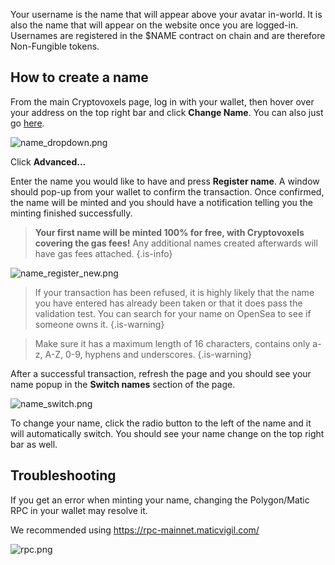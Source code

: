 Your username is the name that will appear above your avatar in-world. It is also the name that will appear on the website once you are logged-in.
Usernames are registered in the $NAME contract on chain and are therefore Non-Fungible tokens.

## How to create a name
From the main Cryptovoxels page, log in with your wallet, then hover over your address on the top right bar and click **Change Name**. You can also just go [here](https://www.cryptovoxels.com/account/names).

![name_dropdown.png](https://wiki.cryptovoxels.com/username/name_dropdown.png)

Click **Advanced...**

Enter the name you would like to have and press **Register name**. A window should pop-up from your wallet to confirm the transaction. 
Once confirmed, the name will be minted and you should have a notification telling you the minting finished successfully.

> **Your first name will be minted 100% for free, with Cryptovoxels covering the gas fees!** Any additional names created afterwards will have gas fees attached.
{.is-info}

![name_register_new.png](https://wiki.cryptovoxels.com/username/name_register_new.png)

> If your transaction has been refused, it is highly likely that the name you have entered has already been taken or that it does pass the validation test. You can search for your name on OpenSea to see if someone owns it.
{.is-warning}

> Make sure it has a maximum length of 16 characters, contains only a-z, A-Z, 0-9, hyphens and underscores.
{.is-warning}

After a successful transaction, refresh the page and you should see your name popup in the **Switch names** section of the page.

![name_switch.png](https://wiki.cryptovoxels.com/username/name_switch.png)

To change your name, click the radio button to the left of the name and it will automatically switch.
You should see your name change on the top right bar as well.

## Troubleshooting
If you get an error when minting your name, changing the Polygon/Matic RPC in your wallet may resolve it.

We recommended using https://rpc-mainnet.maticvigil.com/

![rpc.png](https://wiki.cryptovoxels.com/createawearable/rpc.png)

